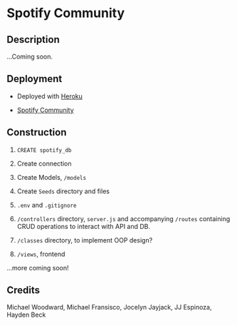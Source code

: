 # Spotify Community

## Description

...Coming soon.

## Deployment

* Deployed with [Heroku](https://www.heroku.com/home)

* [Spotify Community](https://spotify-community.herokuapp.com/)

## Construction

1. `CREATE spotify_db`

2. Create connection

3. Create Models, `/models`

4. Create `Seeds` directory and files

5. `.env` and `.gitignore`

6. `/controllers` directory, `server.js` and accompanying `/routes` containing CRUD operations to interact with API and DB.

7. `/classes` directory, to implement OOP design?

8. `/views`, frontend

...more coming soon!

## Credits

Michael Woodward, Michael Fransisco, Jocelyn Jayjack, JJ Espinoza, Hayden Beck